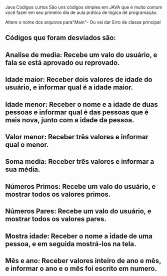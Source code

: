 Java Codigos curtos
São uns códigos simples em JAVA que é muito comum você fazer em seu primeiro dia de aula prática de lógica de programação.

Altere o nome dos arquivos para"Main"-
Ou vai dar Erro de classe principal

Códigos que foram desviados são:
-------------------------------------
Analise de media: Recebe um valo do usuário, e fala se está aprovado ou reprovado.
-------------------------------------
Idade maior: Receber dois valores de idade do usuário, e informar qual é a idade maior. 
-------------------------------------
Idade menor: Receber o nome e a idade de duas pessoas e informar qual é das pessoas que é mais nova, junto com a idade da pessoa. 
-------------------------------------
Valor menor: Receber três valores e informar qual o menor.
-------------------------------------
Soma media: Receber três valores e informar a sua média.
-------------------------------------
Números Primos: Recebe um valo do usuário, e mostrar todos os valores primos.
-------------------------------------
Números Pares: Recebe um valo do usuário, e mostrar todos os valores pares. 
-------------------------------------
Mostra idade: Receber o nome a idade de uma pessoa, e em seguida mostrá-los na tela.
-------------------------------------
Mês e ano: Receber valores inteiro de ano e mês, e informar o ano e o mês foi escrito em numero.
-------------------------------------

